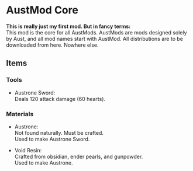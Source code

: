 # AustMod Core
**This is really just my first mod. But in fancy terms:**<br>
This mod is the core for all AustMods. AustMods are mods designed solely by Aust, and all mod names start with AustMod. All distributions are to be downloaded from here. Nowhere else.

## Items
### Tools
 - Austrone Sword: <br>
   Deals 120 attack damage (60 hearts).
   
### Materials
 - Austrone: <br>
   Not found naturally. Must be crafted. <br>
   Used to make Austrone Sword.
   
 - Void Resin: <br>
   Crafted from obsidian, ender pearls, and gunpowder. <br> 
   Used to make Austrone.
